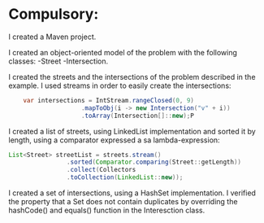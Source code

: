 # Compulsory:

I created a Maven project.

I created an object-oriented model of the problem with the following classes:
-Street
-Intersection.

I created the streets and the intersections of the problem described in the example. I used streams in order to easily create the intersections:

```Java
    var intersections = IntStream.rangeClosed(0, 9)
                    .mapToObj(i -> new Intersection("v" + i))
                    .toArray(Intersection[]::new);P
```

I created a list of streets, using LinkedList implementation and sorted it by length, using a comparator expressed a sa lambda-expression:

```Java
List<Street> streetList = streets.stream()
                .sorted(Comparator.comparing(Street::getLength))
                .collect(Collectors
                .toCollection(LinkedList::new));
```

I created a set of intersections, using a HashSet implementation. I verified the property that a Set does not contain duplicates by overriding the hashCode() and equals() function in the Interesction class.
